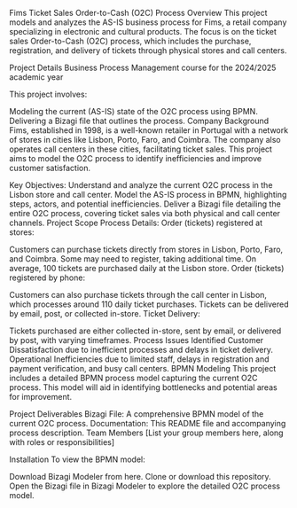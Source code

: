 Fims Ticket Sales Order-to-Cash (O2C) Process
Overview
This project models and analyzes the AS-IS business process for Fims, a retail company specializing in electronic and cultural products. The focus is on the ticket sales Order-to-Cash (O2C) process, which includes the purchase, registration, and delivery of tickets through physical stores and call centers.

Project Details
Business Process Management course for the 2024/2025 academic year

This project involves:

Modeling the current (AS-IS) state of the O2C process using BPMN.
Delivering a Bizagi file that outlines the process.
Company Background
Fims, established in 1998, is a well-known retailer in Portugal with a network of stores in cities like Lisbon, Porto, Faro, and Coimbra. The company also operates call centers in these cities, facilitating ticket sales. This project aims to model the O2C process to identify inefficiencies and improve customer satisfaction.

Key Objectives:
Understand and analyze the current O2C process in the Lisbon store and call center.
Model the AS-IS process in BPMN, highlighting steps, actors, and potential inefficiencies.
Deliver a Bizagi file detailing the entire O2C process, covering ticket sales via both physical and call center channels.
Project Scope
Process Details:
Order (tickets) registered at stores:

Customers can purchase tickets directly from stores in Lisbon, Porto, Faro, and Coimbra. Some may need to register, taking additional time.
On average, 100 tickets are purchased daily at the Lisbon store.
Order (tickets) registered by phone:

Customers can also purchase tickets through the call center in Lisbon, which processes around 110 daily ticket purchases.
Tickets can be delivered by email, post, or collected in-store.
Ticket Delivery:

Tickets purchased are either collected in-store, sent by email, or delivered by post, with varying timeframes.
Process Issues Identified
Customer Dissatisfaction due to inefficient processes and delays in ticket delivery.
Operational Inefficiencies due to limited staff, delays in registration and payment verification, and busy call centers.
BPMN Modeling
This project includes a detailed BPMN process model capturing the current O2C process. This model will aid in identifying bottlenecks and potential areas for improvement.

Project Deliverables
Bizagi File: A comprehensive BPMN model of the current O2C process.
Documentation: This README file and accompanying process description.
Team Members
[List your group members here, along with roles or responsibilities]

Installation
To view the BPMN model:

Download Bizagi Modeler from here.
Clone or download this repository.
Open the Bizagi file in Bizagi Modeler to explore the detailed O2C process model.
